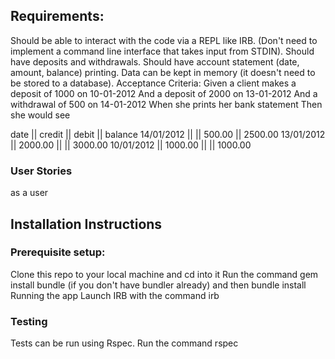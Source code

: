 ## Requirements:

Should be able to interact with the code via a REPL like IRB. (Don't need to implement a command line interface that takes input from STDIN).
Should have deposits and withdrawals.
Should have account statement (date, amount, balance) printing.
Data can be kept in memory (it doesn't need to be stored to a database).
Acceptance Criteria:
Given a client makes a deposit of 1000 on 10-01-2012
And a deposit of 2000 on 13-01-2012
And a withdrawal of 500 on 14-01-2012
When she prints her bank statement
Then she would see

date || credit || debit || balance
14/01/2012 || || 500.00 || 2500.00
13/01/2012 || 2000.00 || || 3000.00
10/01/2012 || 1000.00 || || 1000.00


### User Stories

as a user 


## Installation Instructions

### Prerequisite setup:

Clone this repo to your local machine and cd into it
Run the command gem install bundle (if you don't have bundler already) and then bundle install
Running the app
Launch IRB with the command irb

### Testing

Tests can be run using Rspec. Run the command rspec
